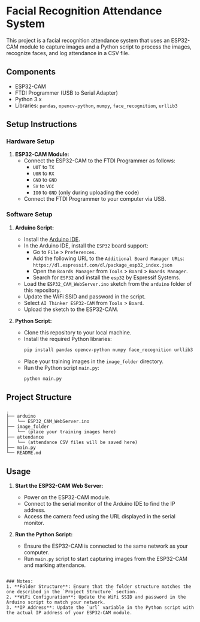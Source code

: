# Facial Recognition Attendance System

This project is a facial recognition attendance system that uses an ESP32-CAM module to capture images and a Python script to process the images, recognize faces, and log attendance in a CSV file.

## Components

- ESP32-CAM
- FTDI Programmer (USB to Serial Adapter)
- Python 3.x
- Libraries: `pandas`, `opencv-python`, `numpy`, `face_recognition`, `urllib3`

## Setup Instructions

### Hardware Setup

1. **ESP32-CAM Module:**
    - Connect the ESP32-CAM to the FTDI Programmer as follows:
        - `U0T` to `TX`
        - `U0R` to `RX`
        - `GND` to `GND`
        - `5V` to `VCC`
        - `IO0` to `GND` (only during uploading the code)
    - Connect the FTDI Programmer to your computer via USB.

### Software Setup

1. **Arduino Script:**
    - Install the [Arduino IDE](https://www.arduino.cc/en/software).
    - In the Arduino IDE, install the `ESP32` board support:
        - Go to `File` > `Preferences`.
        - Add the following URL to the `Additional Board Manager URLs`: `https://dl.espressif.com/dl/package_esp32_index.json`
        - Open the `Boards Manager` from `Tools` > `Board` > `Boards Manager`.
        - Search for `ESP32` and install the `esp32` by Espressif Systems.
    - Load the `ESP32_CAM_WebServer.ino` sketch from the `arduino` folder of this repository.
    - Update the WiFi SSID and password in the script.
    - Select `AI Thinker ESP32-CAM` from `Tools` > `Board`.
    - Upload the sketch to the ESP32-CAM.

2. **Python Script:**
    - Clone this repository to your local machine.
    - Install the required Python libraries:
      ```bash
      pip install pandas opencv-python numpy face_recognition urllib3
      ```
    - Place your training images in the `image_folder` directory.
    - Run the Python script `main.py`:
      ```bash
      python main.py
      ```

## Project Structure

```plaintext
.
├── arduino
│   └── ESP32_CAM_WebServer.ino
├── image_folder
│   └── (place your training images here)
├── attendance
│   └── (attendance CSV files will be saved here)
├── main.py
└── README.md
```
## Usage

1. **Start the ESP32-CAM Web Server:**
    - Power on the ESP32-CAM module.
    - Connect to the serial monitor of the Arduino IDE to find the IP address.
    - Access the camera feed using the URL displayed in the serial monitor.

2. **Run the Python Script:**
    - Ensure the ESP32-CAM is connected to the same network as your computer.
    - Run `main.py` script to start capturing images from the ESP32-CAM and marking attendance.

```

### Notes:
1. **Folder Structure**: Ensure that the folder structure matches the one described in the `Project Structure` section.
2. **WiFi Configuration**: Update the WiFi SSID and password in the Arduino script to match your network.
3. **IP Address**: Update the `url` variable in the Python script with the actual IP address of your ESP32-CAM module.
